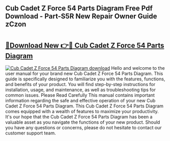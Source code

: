 ## Cub Cadet Z Force 54 Parts Diagram Free Pdf Download - Part-S5R New Repair Owner Guide zCzon

# <h2><a href="http://dfr5zp.blite.top/?on=Cub+Cadet+Z+Force+54+Parts+Diagram">🔗Download New 👉🔴 Cub Cadet Z Force 54 Parts Diagram</a></h2>

[![Cub Cadet Z Force 54 Parts Diagram download](https://i.imgur.com/lujVjoI.png)](http://dfr5zp.blite.top/?on=Cub+Cadet+Z+Force+54+Parts+Diagram)
Hello and welcome to the user manual for your brand new Cub Cadet Z Force 54 Parts Diagram. This guide is specifically designed to familiarize you with the features, functions, and benefits of your product. You will find step-by-step instructions for installation, usage, and maintenance, as well as troubleshooting tips for common issues. Please Read Carefully This manual contains important information regarding the safe and effective operation of your new Cub Cadet Z Force 54 Parts Diagram. This Cub Cadet Z Force 54 Parts Diagram comes equipped with a wealth of features to maximize your productivity. It's our hope that the Cub Cadet Z Force 54 Parts Diagram has been a valuable asset as you navigate the functions of your new product. Should you have any questions or concerns, please do not hesitate to contact our customer support team.
